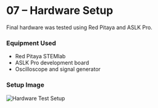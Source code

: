 # 07 – Hardware Setup

Final hardware was tested using Red Pitaya and ASLK Pro.

### Equipment Used

- Red Pitaya STEMlab
- ASLK Pro development board
- Oscilloscope and signal generator

### Setup Image

![Hardware Test Setup](../images/hardware_test.png)
